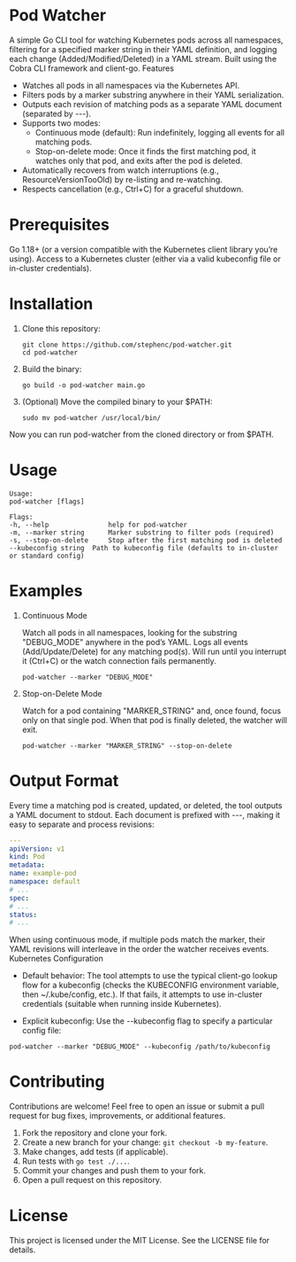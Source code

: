 # Pod Watcher

A simple Go CLI tool for watching Kubernetes pods across all namespaces, filtering for a specified marker string in their YAML definition, and logging each change (Added/Modified/Deleted) in a YAML stream. Built using the Cobra CLI framework and client-go.
Features

* Watches all pods in all namespaces via the Kubernetes API.
* Filters pods by a marker substring anywhere in their YAML serialization.
* Outputs each revision of matching pods as a separate YAML document (separated by ---).
* Supports two modes:
  * Continuous mode (default): Run indefinitely, logging all events for all matching pods.
  * Stop-on-delete mode: Once it finds the first matching pod, it watches only that pod, and exits after the pod is deleted.
* Automatically recovers from watch interruptions (e.g., ResourceVersionTooOld) by re-listing and re-watching.
* Respects cancellation (e.g., Ctrl+C) for a graceful shutdown.

# Prerequisites

Go 1.18+ (or a version compatible with the Kubernetes client library you’re using).
Access to a Kubernetes cluster (either via a valid kubeconfig file or in-cluster credentials).

# Installation

1. Clone this repository:
    ```
    git clone https://github.com/stephenc/pod-watcher.git
    cd pod-watcher
    ```

2. Build the binary:
    ```
    go build -o pod-watcher main.go
    ```

3. (Optional) Move the compiled binary to your $PATH:
    ```
    sudo mv pod-watcher /usr/local/bin/
    ```

Now you can run pod-watcher from the cloned directory or from $PATH.


# Usage

```
Usage:
pod-watcher [flags]

Flags:
-h, --help               help for pod-watcher
-m, --marker string      Marker substring to filter pods (required)
-s, --stop-on-delete     Stop after the first matching pod is deleted
--kubeconfig string  Path to kubeconfig file (defaults to in-cluster or standard config)
```

# Examples
1.  Continuous Mode

    Watch all pods in all namespaces, looking for the substring "DEBUG_MODE" anywhere in the pod’s YAML. Logs all events (Add/Update/Delete) for any matching pod(s). Will run until you interrupt it (Ctrl+C) or the watch connection fails permanently.
  
    ```
    pod-watcher --marker "DEBUG_MODE"
    ```

2.  Stop-on-Delete Mode

    Watch for a pod containing "MARKER_STRING" and, once found, focus only on that single pod. When that pod is finally deleted, the watcher will exit.
 
    ```   
    pod-watcher --marker "MARKER_STRING" --stop-on-delete
    ```
    
# Output Format

Every time a matching pod is created, updated, or deleted, the tool outputs a YAML document to stdout. Each document is prefixed with ---, making it easy to separate and process revisions:

```yaml
---
apiVersion: v1
kind: Pod
metadata:
name: example-pod
namespace: default
# ...
spec:
# ...
status:
# ...
```

When using continuous mode, if multiple pods match the marker, their YAML revisions will interleave in the order the watcher receives events.
Kubernetes Configuration

* Default behavior: The tool attempts to use the typical client-go lookup flow for a kubeconfig (checks the KUBECONFIG environment variable, then ~/.kube/config, etc.). If that fails, it attempts to use in-cluster credentials (suitable when running inside Kubernetes).

* Explicit kubeconfig: Use the --kubeconfig flag to specify a particular config file:

```
pod-watcher --marker "DEBUG_MODE" --kubeconfig /path/to/kubeconfig
```

# Contributing

Contributions are welcome! Feel free to open an issue or submit a pull request for bug fixes, improvements, or additional features.

1. Fork the repository and clone your fork.
2. Create a new branch for your change: `git checkout -b my-feature`.
3. Make changes, add tests (if applicable).
4. Run tests with `go test ./...`.
5. Commit your changes and push them to your fork.
6. Open a pull request on this repository.

# License

This project is licensed under the MIT License. See the LICENSE file for details.